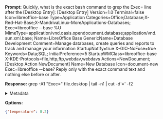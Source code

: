 **Prompt:**
Quickly, what is the exact bash command to grep the Exec= line after the [Desktop Entry]: [Desktop Entry]
Version=1.0
Terminal=false
Icon=libreoffice-base
Type=Application
Categories=Office;Database;X-Red-Hat-Base;X-MandrivaLinux-MoreApplications-Databases;
Exec=libreoffice --base %U
MimeType=application/vnd.oasis.opendocument.database;application/vnd.sun.xml.base;
Name=LibreOffice Base
GenericName=Database Development
Comment=Manage databases, create queries and reports to track and manage your information
StartupNotify=true
X-GIO-NoFuse=true
Keywords=Data;SQL;
InitialPreference=5
StartupWMClass=libreoffice-base
X-KDE-Protocols=file,http,ftp,webdav,webdavs
Actions=NewDocument;
[Desktop Action NewDocument]
Name=New Database
Icon=document-new
Exec=libreoffice --base?
Reply only with the exact command text and nothing else before or after.

**Response:**
grep -A1 "Exec=" file.desktop | tail -n1 | cut -d'=' -f2

<details><summary>Metadata</summary>

- Duration: 6385 ms
- Datetime: 2023-07-31T17:59:14.168904
- Model: gpt-3.5-turbo-0613

</details>

**Options:**
```json
{"temperature": 0.2}
```

